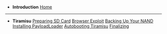 - **Introduction**
[Home](/)
---
- **Tiramisu**
[Preparing SD Card](/sd)
[Browser Exploit](/browser)
[Backing Up Your NAND](/nand)
[Installing PayloadLoader](/payloadloader)
[Autobooting Tiramisu](/autoboot)
[Finalizing](/finalizing)